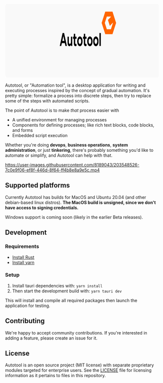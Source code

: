 <p align="center"> <img alt="Autotool" width="880" height="240" src="https://github.com/aklos/autotool/blob/main/src/banner.svg"> </p>

Autotool, or "Automation tool", is a desktop application for writing and executing processes inspired by the concept of gradual automation. It's pretty simple: formalize a process into discrete steps, then try to replace some of the steps with automated scripts.

The point of Autotool is to make *that* process easier with

- A unified environment for managing processes
- Components for defining processes; like rich text blocks, code blocks, and forms
- Embedded script execution

Whether you're doing **devops**, **business operations**, **system administration**, or just **tinkering**, there's probably something you'd like to automate or simplify, and Autotool can help with that.

https://user-images.githubusercontent.com/8189043/203548526-7c0e9f06-ef8f-446d-8f64-ff4b8e8a9e5c.mp4

## Supported platforms

Currently Autotool has builds for MacOS and Ubuntu 20.04 (and other debian-based linux distros). **The MacOS build is unsigned, since we don't have access to signing credentials.**

Windows support is coming soon (likely in the earlier Beta releases).

## Development

### Requirements

- [Install Rust](https://www.rust-lang.org/tools/install)
- [Install yarn](https://classic.yarnpkg.com/lang/en/docs/install/#debian-stable)

### Setup

1. Install tauri dependencies with: `yarn install`
2. Then start the development build with: `yarn tauri dev`

This will install and compile all required packages then launch the application for testing.

## Contributing

We're happy to accept community contributions. If you're interested in adding a feature, please create an issue for it.

## License

Autotool is an open source project (MIT license) with separate proprietary modules targeted for enterprise users. See the [LICENSE](https://github.com/aklos/autotool/blob/main/LICENSE.md) file for licensing information as it pertains to
files in this repository.
